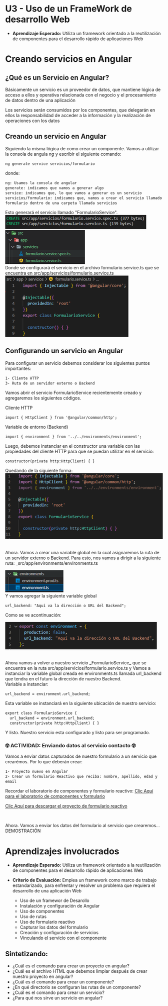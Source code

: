 # U3 - Uso de un FrameWork de desarrollo Web
* <b>Aprendizaje Esperado:</b> Utiliza un framework orientado a la reutilización de componentes para el desarrollo rápido de aplicaciones Web
# Creando servicios en Angular

## ¿Qué es un Servicio en Angular?
Básicamente un servicio es un proveedor de datos, que mantiene lógica de acceso a ellos y operativa relacionada con el negocio y el procesamiento de datos dentro de una aplicación <br>

Los servicios serán consumidos por los componentes, que delegarán en ellos la responsabilidad de acceder a la información y la realización de operaciones con los datos

## Creando un servicio en Angular

Siguiendo la misma lógica de como crear un componente. Vamos a utilizar la consola de angula _ng_ y escribir el siguiente comando:

```
ng generate service servicios/formulario

```

donde:
```
ng: Usamos la consola de angular
generate: indicamos que vamos a generar algo
service: indicamos que, lo que vamos a generar es un servicio
servicios/formulario: indicamos que, vamos a crear el servicio llamado formulario dentro de una carpeta llamada servicios
```

Esto  generará el servicio llamado "FormularioService".<br>
![servicio inicio](./src/assets/imagenes/generate-servicio.PNG)
<br>
![servicio directorios inicio](./src/assets/imagenes/generate-servicio-directorio.PNG)
<br>
Donde se configurará el servicio en el archivo formulario.service.ts que se encuentra en src/app/servicios/formulario.service.ts
<br>
![vista inicio](./src/assets/imagenes/vista-servicio.PNG)

## Configurando un servicio en Angular

Para configurar un servicio debemos considerar los siguientes puntos importantes:
```
1- Cliente HTTP
3- Ruta de un servidor externo o Backend 

```
Vamos abrir el servicio FormularioService recientemente creado y agregaremos los siguientes códigos.

Cliente HTTP
```
import { HttpClient } from '@angular/common/http';

```
Variable de entorno (Backend)
```
import { environment } from '../../environments/environment';

```
Luego, debemos instanciar en el constructor una variable con las propiedades del cliente HTTP para que se puedan utilizar en el servicio:
```
constructor(private http:HttpClient) { }

```
Quedando de la siguiente forma: <br>
![constructor http](./src/assets/imagenes/http_constructor_servicio.PNG)

<br>
Ahora. Vamos a crear una variable global en la cual asignaremos la ruta de un servidor externo o Backend. Para esto, nos vamos a dirigir a la siguiente ruta: _src/app/environments/environments.ts
<br>

![ruta envinment](./src/assets/imagenes/ruta_environment.PNG)
<br>
Y vamos agregar la siguiente variable global

```
url_backend: "Aquí va la dirección o URL del Backend";

```
Como se ve acontinuación: 
<br>

![variable global](./src/assets/imagenes/variable_global.PNG)

<br>
Ahora vamos a volver a nuestro servicio _FormularioService_ que se encuentra en la ruta src/app/servicios/formulario.service.ts y Vamos a instanciar la variable global creada en environments.ts llamada url_backend que tendra en el futuro la dirección de nuestro Backend.<br>
Variable a instanciar:

```
url_backend = environment.url_backend;
```

Esta variable se instanciará en la siguiente ubicación de nuestro servicio:

```
export class FormularioService {
  url_backend = environment.url_backend;
  constructor(private http:HttpClient) { }
```
Y listo. Nuestro servicio esta configurado y listo para ser programado.


### 🤓 ACTIVIDAD: Enviando datos al servicio <b>contacto</b> 🤓
Vamos a enviar datos capturados de nuestro formulario a un servicio que crearémos.
Por lo que deberán crear:
```
1- Proyecto nuevo en Angular
2- Crear un formulario Reactivo que reciba: nombre, apellido, edad y email
```

Recordar el laboratorio de componentes y formulario reactivo:
 [Clic Aquí para el laboratorio de componentes y formulario](https://edgardocayo.cl/wp-content/uploads/2022/11/U3-Lab-1Formulario-Reactivo-Angular-Tecnologias-Web.docx.pdf)

 [Clic Aquí para descargar el proyecto de formulario reactivo](https://github.com/cayocft/formulario-reactivo-4campos.git)

 <br>
 
 Ahora. Vamos a enviar los datos del formulario al servicio que crearemos... DEMOSTRACIÓN

 # Aprendizajes involucrados

* <b>Aprendizaje Esperado:</b> Utiliza un framework orientado a la reutilización de componentes para el desarrollo rápido de aplicaciones Web

* <b>Criterio de Evaluación:</b> Emplea un framework como marco de trabajo estandarizado, para enfrentar y resolver un problema que requiera el desarrollo de una aplicación Web

  * Uso de un framewor de Desarollo
  * Instalación y configuración de Angular
  * Uso de componentes
  * Uso de rutas
  * Uso de formulario reactivo
  * Capturar los datos del formulario
  * Creación y configuración de servicios
  * Vinculando el servicio con el componente

## Sintetizando:

* ¿Cuál es el comando para crear un proyecto en angular?
* ¿Cuál es el archivo HTML que debemos limpiar después de crear nuestro proyecto en angular?
* ¿Cuál es el comando para crear un componente?
* ¿En qué directorio se configuran las rutas de un componente?
* ¿Cuál es el comando para crear un servicio?
* ¿Para qué nos sirve un servicio en angular?
